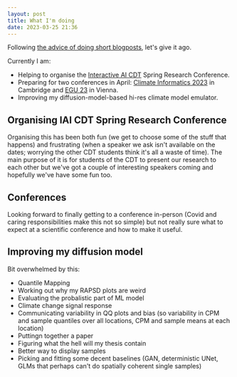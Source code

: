 ```yaml
---
layout: post
title: What I'm doing
date: 2023-03-25 21:36
---
```


Following [the advice of doing short blogposts](https://matthewrocklin.com/blog/work/2019/06/25/write-short-blogposts), let's give it ago.

Currently I am:

* Helping to organise the [Interactive AI CDT](https://www.bristol.ac.uk/cdt/interactive-ai/) Spring Research Conference.
* Preparing for two conferences in April: [Climate Informatics 2023](https://cambridge-iccs.github.io/main/2023/01/01/ci2023.html) in Cambridge and [EGU 23](https://www.egu23.eu/) in Vienna.
* Improving my diffusion-model-based hi-res climate model emulator. 

## Organising IAI CDT Spring Research Conference

Organising this has been both fun (we get to choose some of the stuff that happens) and frustrating (when a speaker we ask isn't available on the dates; worrying the other CDT students think it's all a waste of time). The main purpose of it is for students of the CDT to present our research to each other but we've got a couple of interesting speakers coming and hopefully we've have some fun too.

## Conferences

Looking forward to finally getting to a conference in-person (Covid and caring responsibilities make this not so simple) but not really sure what to expect at a scientific conference and how to make it useful.

## Improving my diffusion model

Bit overwhelmed by this:

* Quantile Mapping
* Working out why my RAPSD plots are weird
* Evaluating the probalistic part of ML model
* Climate change signal response
* Communicating variability in QQ plots and bias (so variability in CPM and sample quantiles over all locations, CPM and sample means at each location)
* Puttingn together a paper
* Figuring what the hell will my thesis contain
* Better way to display samples
* Picking and fitting some decent baselines (GAN, deterministic UNet, GLMs that perhaps can't do spatially coherent single samples)
